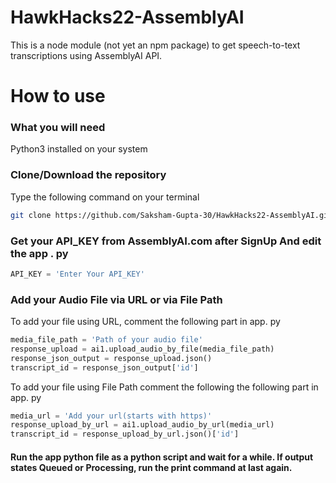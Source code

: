 # HawkHacks22-AssemblyAI
This is a node module (not yet an npm package) to get speech-to-text transcriptions using AssemblyAI API.
# How to use
### What you will need
Python3 installed on your system
### Clone/Download the repository
Type the following command on your terminal
```bash
git clone https://github.com/Saksham-Gupta-30/HawkHacks22-AssemblyAI.git
```
### Get your API_KEY from AssemblyAI.com after SignUp And edit the app . py
```python
API_KEY = 'Enter Your API_KEY'
```
### Add your Audio File via URL or via File Path
To add your file using URL, comment the following part in app. py
```python
media_file_path = 'Path of your audio file'
response_upload = ai1.upload_audio_by_file(media_file_path)
response_json_output = response_upload.json()
transcript_id = response_json_output['id']
```
To add your file using File Path comment the following the following part in app. py
```python
media_url = 'Add your url(starts with https)'
response_upload_by_url = ai1.upload_audio_by_url(media_url)
transcript_id = response_upload_by_url.json()['id']
```
#### Run the app python file as a python script and wait for a while. If output states Queued or Processing, run the print command at last again.
